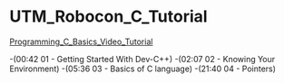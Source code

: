 # UTM_Robocon_C_Tutorial

[Programming_C_Basics_Video_Tutorial](https://drive.google.com/file/d/1ttt10ukCFXDbaoXZ3gKMYHYkA4KaXPf_/view?usp=sharing)

-(00:42  01 - Getting Started With Dev-C++)
-(02:07  02 - Knowing Your Environment)
-(05:36  03 - Basics of C language)
-(21:40  04 - Pointers)

